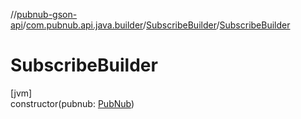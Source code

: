 //[pubnub-gson-api](../../../index.md)/[com.pubnub.api.java.builder](../index.md)/[SubscribeBuilder](index.md)/[SubscribeBuilder](-subscribe-builder.md)

# SubscribeBuilder

[jvm]\
constructor(pubnub: [PubNub](../../../../../pubnub-kotlin/pubnub-kotlin-api/pubnub-kotlin-api/com.pubnub.api/-pub-nub/index.md))
